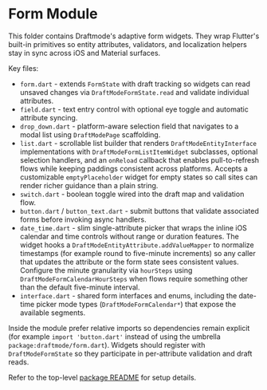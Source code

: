 # Form Module

This folder contains Draftmode's adaptive form widgets. They wrap Flutter's
built-in primitives so entity attributes, validators, and localization helpers
stay in sync across iOS and Material surfaces.

Key files:

- `form.dart` - extends `FormState` with draft tracking so widgets can read
  unsaved changes via `DraftModeFormState.read` and validate individual
  attributes.
- `field.dart` - text entry control with optional eye toggle and automatic
  attribute syncing.
- `drop_down.dart` - platform-aware selection field that navigates to a modal
  list using `DraftModePage` scaffolding.
- `list.dart` - scrollable list builder that renders `DraftModeEntityInterface`
  implementations with `DraftModeFormListItemWidget` subclasses, optional
  selection handlers, and an `onReload` callback that enables pull-to-refresh
  flows while keeping paddings consistent across platforms. Accepts a
  customizable `emptyPlaceholder` widget for empty states so call sites can
  render richer guidance than a plain string.
- `switch.dart` - boolean toggle wired into the draft map and validation flow.
- `button.dart` / `button_text.dart` - submit buttons that validate associated
  forms before invoking async handlers.
- `date_time.dart` - slim single-attribute picker that wraps the inline iOS
  calendar and time controls without range or duration features. The widget
  hooks a `DraftModeEntityAttribute.addValueMapper` to normalize timestamps (for
  example round to five-minute increments) so any caller that updates the
  attribute or the form state sees consistent values. Configure the minute
  granularity via `hourSteps` using `DraftModeFormCalendarHourSteps` when flows
  require something other than the default five-minute interval.
- `interface.dart` - shared form interfaces and enums, including the date-time
  picker mode types (`DraftModeFormCalendar*`) that expose the available
  segments.

Inside the module prefer relative imports so dependencies remain explicit (for
example `import 'button.dart'` instead of using the umbrella
`package:draftmode/form.dart`). Widgets should register with
`DraftModeFormState` so they participate in per-attribute validation and draft
reads.

Refer to the top-level [package README](../../README.md) for setup details.
